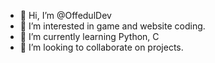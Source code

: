 - 👋 Hi, I’m @OffedulDev
- 👀 I’m interested in game and website coding.
- 🌱 I’m currently learning Python, C
- 💞️ I’m looking to collaborate on projects.

<!---
OffedulDev/OffedulDev is a ✨ special ✨ repository because its `README.md` (this file) appears on your GitHub profile.
You can click the Preview link to take a look at your changes.
--->
